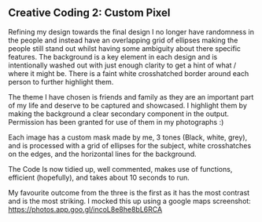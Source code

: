 ## Creative Coding 2: Custom Pixel

Refining my design towards the final design I no longer have randomness in the people and instead have an overlapping grid of ellipses making the people still stand out whilst having some ambiguity about there specific features. The background is a key element in each design and is intentionally washed out with just enough clarity to get a hint of what / where it might be. There is a faint white crosshatched border around each person to further highlight them.

The theme I have chosen is friends and family as they are an important part of my life and deserve to be captured and showcased. I highlight them by making the background a clear secondary component in the output. Permission has been granted for use of them in my photographs :)

Each image has a custom mask made by me, 3 tones (Black, white, grey), and is processed with a grid of ellipses for the subject, white crosshatches on the edges, and the horizontal lines for the background.

The Code Is now tidied up, well commented, makes use of functions, efficient (hopefully), and takes about 10 seconds to run.

My favourite outcome from the three is the first as it has the most contrast and is the most striking. I mocked this up using a google maps screenshot:
https://photos.app.goo.gl/incoL8e8he8bL6RCA
